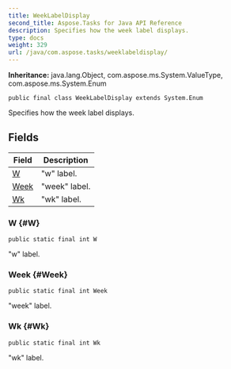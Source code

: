 ```yaml
---
title: WeekLabelDisplay
second_title: Aspose.Tasks for Java API Reference
description: Specifies how the week label displays.
type: docs
weight: 329
url: /java/com.aspose.tasks/weeklabeldisplay/
---
```


**Inheritance:**
java.lang.Object, com.aspose.ms.System.ValueType, com.aspose.ms.System.Enum
```
public final class WeekLabelDisplay extends System.Enum
```

Specifies how the week label displays.
## Fields

| Field | Description |
| --- | --- |
| [W](#W) | "w" label. |
| [Week](#Week) | "week" label. |
| [Wk](#Wk) | "wk" label. |
### W {#W}
```
public static final int W
```


"w" label.

### Week {#Week}
```
public static final int Week
```


"week" label.

### Wk {#Wk}
```
public static final int Wk
```


"wk" label.

